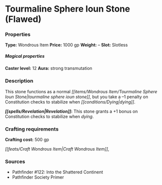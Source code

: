 ﻿---
Title: "Tourmaline Sphere Ioun Stone (Flawed)"
Type: "Wondrous Item"
Price: "1000 gp"
Weight: "–"
Slot: "Slotless"
Caster level: "12"
Aura: "strong transmutation"
Description: |
  "This stone functions as a normal _tourmaline sphere ioun stone_, but you take a –1 penalty on Constitution checks to stabilize when dying.
  **Revelation:** This stone grants a +1 bonus on Constitution checks to stabilize when dying."
Crafting cost: "500 gp"
Sources: "['Pathfinder #122: Into the Shattered Continent', 'Pathfinder Society Primer']"
---

# Tourmaline Sphere Ioun Stone (Flawed)

### Properties

**Type:** Wondrous Item **Price:** 1000 gp **Weight:** – **Slot:** Slotless

##### Magical properties

**Caster level:** 12 **Aura:** strong transmutation

### Description

This stone functions as a normal _[[items/Wondrous Item/Tourmaline Sphere Ioun Stone|tourmaline sphere ioun stone]]_, but you take a –1 penalty on Constitution checks to stabilize when _[[conditions/Dying|dying]]_.

**_[[spells/Revelation|Revelation]]_:** This stone grants a +1 bonus on Constitution checks to stabilize when _dying_.

### Crafting requirements

**Crafting cost:** 500 gp

_[[feats/Craft Wondrous Item|Craft Wondrous Item]]_,

### Sources

* Pathfinder #122: Into the Shattered Continent
* Pathfinder Society Primer